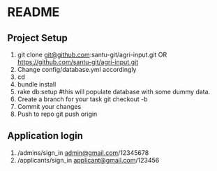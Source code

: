 # README

## Project Setup
1. git clone git@github.com:santu-git/agri-input.git OR https://github.com/santu-git/agri-input.git
2. Change config/database.yml accordingly
3. cd <project root>
4. bundle install
5. rake db:setup #this will populate database with some dummy data.
6. Create a branch for your task git checkout -b <branch name>
7. Commit your changes
8. Push to repo git push origin <branch name>
## Application login
1. /admins/sign_in admin@gmail.com/12345678
2. /applicants/sign_in applicant@gmail.com/123456
